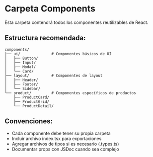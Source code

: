 # Carpeta Components

Esta carpeta contendrá todos los componentes reutilizables de React.

## Estructura recomendada:

```
components/
├── ui/              # Componentes básicos de UI
│   ├── Button/
│   ├── Input/
│   ├── Modal/
│   └── Card/
├── layout/          # Componentes de layout
│   ├── Header/
│   ├── Footer/
│   └── Sidebar/
└── product/         # Componentes específicos de productos
    ├── ProductCard/
    ├── ProductGrid/
    └── ProductDetail/
```

## Convenciones:
- Cada componente debe tener su propia carpeta
- Incluir archivo index.tsx para exportaciones
- Agregar archivos de tipos si es necesario (.types.ts)
- Documentar props con JSDoc cuando sea complejo